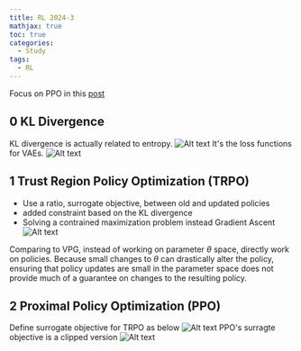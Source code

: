 ```yaml
---
title: RL 2024-3
mathjax: true
toc: true
categories:
  - Study 
tags:
  - RL
---
```


Focus on PPO in this [post](https://cameronrwolfe.substack.com/p/proximal-policy-optimization-ppo) 

## 0 KL Divergence
KL divergence is actually related to entropy.
![Alt text](/code23/assets/images/2024/24-03-29-RL24-3_files/entropy.png)
It's the loss functions for VAEs.
![Alt text](/code23/assets/images/2024/24-03-29-RL24-3_files/kl.png)

## 1 Trust Region Policy Optimization (TRPO)
- Use a ratio, surrogate objective, between old and updated policies
- added constraint based on the KL divergence
- Solving a contrained maximization problem instead Gradient Ascent
![Alt text](/code23/assets/images/2024/24-03-29-RL24-3_files/trpo.png)

Comparing to VPG, instead of working on parameter $\theta$ space, directly work on policies. Because small changes to $\theta$ can drastically alter the policy, ensuring that policy updates are small in the parameter space does not provide much of a guarantee on changes to the resulting policy. 

## 2 Proximal Policy Optimization (PPO)
Define surrogate objective for TRPO as below
![Alt text](/code23/assets/images/2024/24-03-29-RL24-3_files/surrogate.png)
PPO's surragte objective is a clipped version
![Alt text](/code23/assets/images/2024/24-03-29-RL24-3_files/ppo.png)